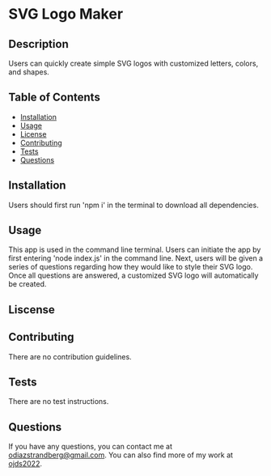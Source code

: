 # SVG Logo Maker

## Description
Users can quickly create simple SVG logos with customized letters, colors, and shapes.

## Table of Contents
- [Installation](#installation)
- [Usage](#usage)
- [License](#license)
- [Contributing](#contributing)
- [Tests](#tests)
- [Questions](#questions)

## Installation
Users should first run 'npm i' in the terminal to download all dependencies. 

## Usage
This app is used in the command line terminal. Users can initiate the app by first entering 'node index.js' in the command line. Next, users will be given a series of questions regarding how they would like to style their SVG logo. Once all questions are answered, a customized SVG logo will automatically be created.

## Liscense



## Contributing
There are no contribution guidelines.

## Tests
There are no test instructions.

## Questions
If you have any questions, you can contact me at [odiazstrandberg@gmail.com](mailto:odiazstrandberg@gmail.com). 
You can also find more of my work at [ojds2022](https://github.com/ojds2022).
